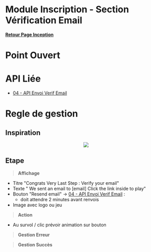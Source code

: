 # Module Inscription - Section Vérification Email

**[Retour Page Inception](./00_Page_Inception.md)**

# Point Ouvert

# API Liée
- [04 - API Envoi Verif Email](../API/04_Envoie_Verif_Email.md)
# Regle de gestion

## Inspiration
<p align="center">
	<img src="./Inspiration/Verification_Email.png" />
</p>

## Etape

> **Affichage**

- Titre "Congrats Very Last Step : Verify your email"
- Texte " We sent an email to [email] Click the link inside to play"
- Bouton "Resend email" -> [04 - API Envoi Verif Email](../API/04_Envoie_Verif_Email.md) :
	- doit attendre 2 minutes avant renvois
- Image avec logo ou jeu

> **Action**

- Au survol / clic prévoir animation sur bouton

> **Gestion Erreur**

> **Gestion Succès**
